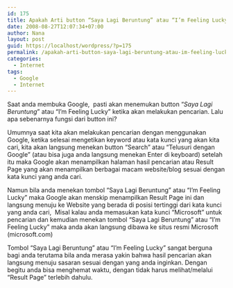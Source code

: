 ```yaml
---
id: 175
title: Apakah Arti button “Saya Lagi Beruntung” atau “I’m Feeling Lucky” di Google
date: 2008-08-27T12:07:34+07:00
author: Nana
layout: post
guid: https://localhost/wordpress/?p=175
permalink: /apakah-arti-button-saya-lagi-beruntung-atau-im-feeling-lucky-di-google/
categories:
  - Internet
tags:
  - Google
  - Internet
---
```

Saat anda membuka Google,  pasti akan menemukan button “_Saya Lagi Beruntung_” atau “I’m Feeling Lucky” ketika akan melakukan pencarian. Lalu apa sebenarnya fungsi dari button ini?

Umumnya saat kita akan melakukan pencarian dengan menggunakan Google, ketika selesai mengetikan keyword atau kata kunci yang akan kita cari, kita akan langsung menekan button “Search” atau “Telusuri dengan Google” (atau bisa juga anda langsung menekan Enter di keyboard) setelah itu maka Google akan menampilkan halaman hasil pencarian atau Result Page yang akan menampilkan berbagai macam website/blog sesuai dengan kata kunci yang anda cari.

Namun bila anda menekan tombol “Saya Lagi Beruntung” atau “I’m Feeling Lucky” maka Google akan menskip menampilkan Result Page ini dan langsung menuju ke Website yang berada di posisi tertinggi dari kata kunci yang anda cari,  Misal kalau anda memasukan kata kunci “Microsoft” untuk pencarian dan kemudian menekan tombol “Saya Lagi Beruntung” atau “I’m Feeling Lucky” maka anda akan langsung dibawa ke situs resmi Microsoft (microsoft.com)

Tombol “Saya Lagi Beruntung” atau “I’m Feeling Lucky” sangat berguna bagi anda terutama bila anda merasa yakin bahwa hasil pencarian akan langsung menuju sasaran sesuai dengan yang anda inginkan. Dengan begitu anda bisa menghemat waktu, dengan tidak harus melihat/melalui “Result Page” terlebih dahulu.